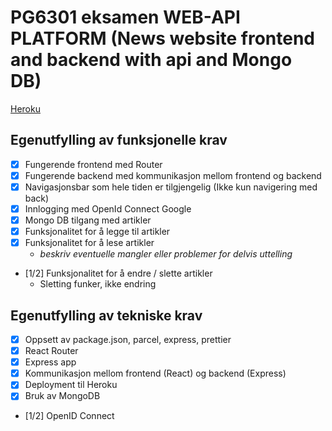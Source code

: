 # PG6301 eksamen WEB-API PLATFORM (News website frontend and backend with api and Mongo DB)

[Heroku](https://pgr6301-exam-gabeogard.herokuapp.com/)
## Egenutfylling av funksjonelle krav

* [x] Fungerende frontend med Router
* [x] Fungerende backend med kommunikasjon mellom frontend og backend
* [x] Navigasjonsbar som hele tiden er tilgjengelig (Ikke kun navigering med back)
* [x] Innlogging med OpenId Connect Google
* [x] Mongo DB tilgang med artikler
* [x] Funksjonalitet for å legge til artikler
* [x] Funksjonalitet for å lese artikler
  * *beskriv eventuelle mangler eller problemer for delvis uttelling*
* [1/2] Funksjonalitet for å endre / slette artikler
  * Sletting funker, ikke endring

## Egenutfylling av tekniske krav

* [x] Oppsett av package.json, parcel, express, prettier
* [x] React Router
* [x] Express app
* [x] Kommunikasjon mellom frontend (React) og backend (Express)
* [x] Deployment til Heroku
* [x] Bruk av MongoDB
* [1/2] OpenID Connect

